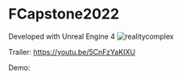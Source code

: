 # FCapstone2022

Developed with Unreal Engine 4
![realitycomplex](https://user-images.githubusercontent.com/54999435/164120274-b56b60db-f455-479c-b968-777f3842b0f2.png)


Trailer: https://youtu.be/5CnFzYaKIXU

Demo:

